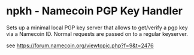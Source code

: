 npkh - Namecoin PGP Key Handler
===============================
  
Sets up a minimal local PGP key server that allows to get/verify a pgp key via a Namecoin ID. Normal requests are passed on to a regular keyserver.  
  
see https://forum.namecoin.org/viewtopic.php?f=9&t=2476  
